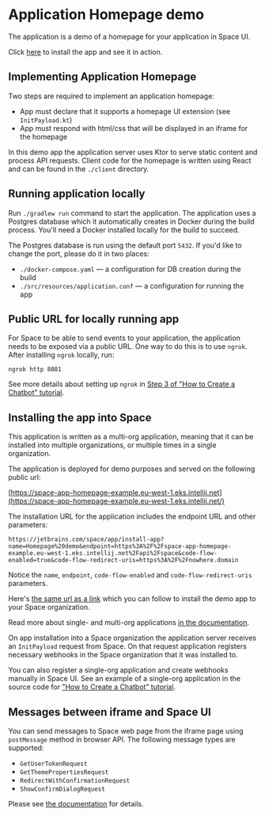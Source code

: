# Application Homepage demo

The application is a demo of a homepage for your application in Space UI.

Click [here](https://jetbrains.com/space/app/install-app?name=Homepage%20demo&endpoint=https%3A%2F%2Fspace-app-homepage-example.eu-west-1.eks.intellij.net%2Fapi%2Fspace&code-flow-enabled=true&code-flow-redirect-uris=https%3A%2F%2Fnowhere.domain) 
to install the app and see it in action.

## Implementing Application Homepage 

Two steps are required to implement an application homepage:
* App must declare that it supports a homepage UI extension (see `InitPayload.kt`)
* App must respond with html/css that will be displayed in an iframe for the homepage

In this demo app the application server uses Ktor to serve static content and process API requests. Client code for 
the homepage is written using React and can be found in the `./client` directory.

## Running application locally

Run `./gradlew run` command to start the application. The application uses a Postgres database which it automatically
creates in Docker during the build process. You'll need a Docker installed locally for the build to succeed.

The Postgres database is run using the default port `5432`. If you'd like to change the port, please do it in two places:

- `./docker-compose.yaml` — a configuration for DB creation during the build
- `./src/resources/application.conf` — a configuration for running the app

## Public URL for locally running app

For Space to be able to send events to your application, the application needs to be exposed via a public URL. One way
to do this is to use `ngrok`. After installing `ngrok` locally, run:

```shell
ngrok http 8081
```

See more details about setting up `ngrok`
in [Step 3 of "How to Create a Chatbot" tutorial](https://www.jetbrains.com/help/space/get-started-create-a-chatbot.html#step-3-start-tunneling-service).

## Installing the app into Space

This application is written as a multi-org application, meaning that it can be installed into multiple organizations,
or multiple times in a single organization.

The application is deployed for demo purposes and served on the following public url:

[https://space-app-homepage-example.eu-west-1.eks.intellij.net](https://space-app-homepage-example.eu-west-1.eks.intellij.net/)

The installation URL for the application includes the endpoint URL and other parameters:

```
https://jetbrains.com/space/app/install-app?name=Homepage%20demo&endpoint=https%3A%2F%2Fspace-app-homepage-example.eu-west-1.eks.intellij.net%2Fapi%2Fspace&code-flow-enabled=true&code-flow-redirect-uris=https%3A%2F%2Fnowhere.domain
```

Notice the `name`, `endpoint`, `code-flow-enabled` and `code-flow-redirect-uris` parameters.

Here's [the same url as a link](https://jetbrains.com/space/app/install-app?name=Homepage%20demo&endpoint=https%3A%2F%2Fspace-app-homepage-example.eu-west-1.eks.intellij.net%2Fapi%2Fspace&code-flow-enabled=true&code-flow-redirect-uris=https%3A%2F%2Fnowhere.domain) 
which you can follow to install the demo app to your Space organization.

Read more about single- and multi-org
applications [in the documentation](https://www.jetbrains.com/help/space/distribute-your-application.html).

On app installation into a Space organization the application server receives an `InitPayload` request from Space.
On that request application registers necessary webhooks in the Space organization that it was installed to.

You can also register a single-org application and create webhooks manually in Space UI. See an example of a single-org
application in the source code
for ["How to Create a Chatbot" tutorial](https://www.jetbrains.com/help/space/get-started-create-a-chatbot.html).

## Messages between iframe and Space UI

You can send messages to Space web page from the iframe page using `postMessage` method in browser API. The
following message types are supported:

- `GetUserTokenRequest`
- `GetThemePropertiesRequest`
- `RedirectWithConfirmationRequest`
- `ShowConfirmDialogRequest`

Please see [the documentation](https://www.jetbrains.com/help/space/application-homepage.html#communication-between-space-and-iframe)
for details.
